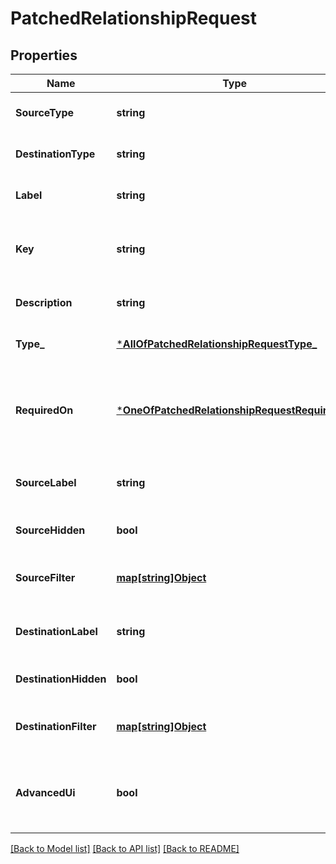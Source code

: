 # PatchedRelationshipRequest

## Properties
Name | Type | Description | Notes
------------ | ------------- | ------------- | -------------
**SourceType** | **string** |  | [optional] [default to null]
**DestinationType** | **string** |  | [optional] [default to null]
**Label** | **string** | Label of the relationship as displayed to users | [optional] [default to null]
**Key** | **string** | Internal relationship key. Please use underscores rather than dashes in this key. | [optional] [default to null]
**Description** | **string** |  | [optional] [default to null]
**Type_** | [***AllOfPatchedRelationshipRequestType_**](AllOfPatchedRelationshipRequestType_.md) | Cardinality of this relationship | [optional] [default to null]
**RequiredOn** | [***OneOfPatchedRelationshipRequestRequiredOn**](OneOfPatchedRelationshipRequestRequiredOn.md) | Objects on the specified side MUST implement this relationship. Not permitted for symmetric relationships. | [optional] [default to null]
**SourceLabel** | **string** | Label for related destination objects, as displayed on the source object. | [optional] [default to null]
**SourceHidden** | **bool** | Hide this relationship on the source object. | [optional] [default to null]
**SourceFilter** | [**map[string]Object**](.md) | Filterset filter matching the applicable source objects of the selected type | [optional] [default to null]
**DestinationLabel** | **string** | Label for related source objects, as displayed on the destination object. | [optional] [default to null]
**DestinationHidden** | **bool** | Hide this relationship on the destination object. | [optional] [default to null]
**DestinationFilter** | [**map[string]Object**](.md) | Filterset filter matching the applicable destination objects of the selected type | [optional] [default to null]
**AdvancedUi** | **bool** | Hide this field from the object&#x27;s primary information tab. It will appear in the \&quot;Advanced\&quot; tab instead. | [optional] [default to null]

[[Back to Model list]](../README.md#documentation-for-models) [[Back to API list]](../README.md#documentation-for-api-endpoints) [[Back to README]](../README.md)

